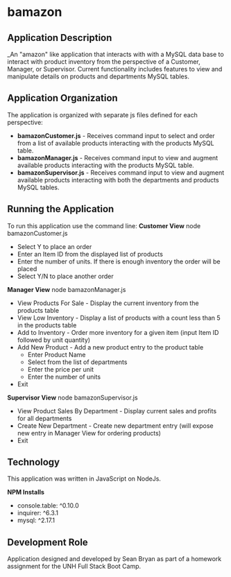 # bamazon
## Application Description
_An "amazon" like application that interacts with with a MySQL data base to interact with product inventory from the perspective of a Customer, Manager, or Supervisor.  Current functionality includes features to view and manipulate details on products and departments MySQL tables.

## Application Organization
The application is organized with separate js files defined for each perspective:
* __bamazonCustomer.js__ - Receives command input to select and order from a list of available products interacting with the products MySQL table.
* __bamazonManager.js__ - Receives command input to view and augment available products interacting with the products MySQL table.
* __bamazonSupervisor.js__ - Receives command input to view and augment available products interacting with both the departments and products MySQL tables.

## Running the Application
To run this application use the command line:
__Customer View__
node bamazonCustomer.js
* Select Y to place an order
* Enter an Item ID from the displayed list of products
* Enter the number of units.  If there is enough inventory the order will be placed
* Select Y/N to place another order

__Manager View__
node bamazonManager.js
* View Products For Sale - Display the current inventory from the products table
* View Low Inventory - Display a list of products with a count less than 5 in the products table
* Add to Inventory - Order more inventory for a given item (input Item ID followed by unit quantity)
* Add New Product - Add a new product entry to the product table
    - Enter Product Name
    - Select from the list of departments
    - Enter the price per unit
    - Enter the number of units
* Exit

__Supervisor View__
node bamazonSupervisor.js
* View Product Sales By Department - Display current sales and profits for all departments
* Create New Department - Create new department entry (will expose new entry in Manager View for ordering products)
* Exit

## Technology
This application was written in JavaScript on NodeJs. 

__NPM Installs__
* console.table: ^0.10.0
* inquirer: ^6.3.1
* mysql: ^2.17.1

## Development Role
Application designed and developed by Sean Bryan as part of a homework assignment for the UNH Full Stack Boot Camp.
